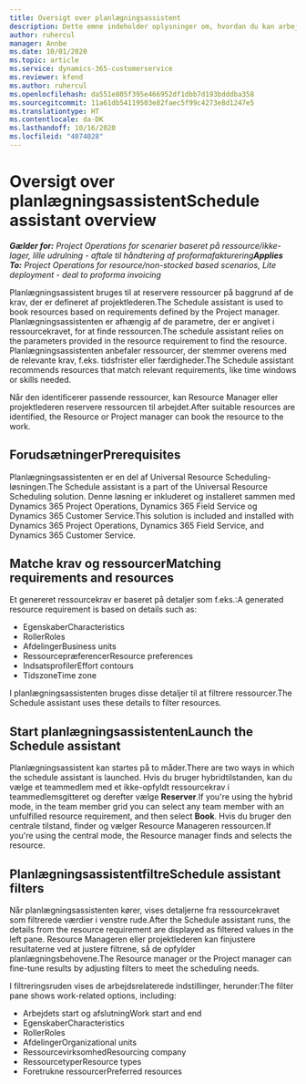 ```yaml
---
title: Oversigt over planlægningsassistent
description: Dette emne indeholder oplysninger om, hvordan du kan arbejde med planlægningsassistenten for at reservere ressourcer.
author: ruhercul
manager: Annbe
ms.date: 10/01/2020
ms.topic: article
ms.service: dynamics-365-customerservice
ms.reviewer: kfend
ms.author: ruhercul
ms.openlocfilehash: da551e805f395e466952df1dbb7d193bdddba358
ms.sourcegitcommit: 11a61db54119503e82faec5f99c4273e8d1247e5
ms.translationtype: HT
ms.contentlocale: da-DK
ms.lasthandoff: 10/16/2020
ms.locfileid: "4074028"
---
```

# <a name="schedule-assistant-overview"></a><span data-ttu-id="10ed3-103">Oversigt over planlægningsassistent</span><span class="sxs-lookup"><span data-stu-id="10ed3-103">Schedule assistant overview</span></span>

<span data-ttu-id="10ed3-104">_**Gælder for:** Project Operations for scenarier baseret på ressource/ikke-lager, lille udrulning - aftale til håndtering af proformafakturering_</span><span class="sxs-lookup"><span data-stu-id="10ed3-104">_**Applies To:** Project Operations for resource/non-stocked based scenarios, Lite deployment - deal to proforma invoicing_</span></span>

<span data-ttu-id="10ed3-105">Planlægningsassistent bruges til at reservere ressourcer på baggrund af de krav, der er defineret af projektlederen.</span><span class="sxs-lookup"><span data-stu-id="10ed3-105">The Schedule assistant is used to book resources based on requirements defined by the Project manager.</span></span> <span data-ttu-id="10ed3-106">Planlægningsassistenten er afhængig af de parametre, der er angivet i ressourcekravet, for at finde ressourcen.</span><span class="sxs-lookup"><span data-stu-id="10ed3-106">The schedule assistant relies on the parameters provided in the resource requirement to find the resource.</span></span> <span data-ttu-id="10ed3-107">Planlægningsassistenten anbefaler ressourcer, der stemmer overens med de relevante krav, f.eks. tidsfrister eller færdigheder.</span><span class="sxs-lookup"><span data-stu-id="10ed3-107">The Schedule assistant recommends resources that match relevant requirements, like time windows or skills needed.</span></span>

<span data-ttu-id="10ed3-108">Når den identificerer passende ressourcer, kan Resource Manager eller projektlederen reservere ressourcen til arbejdet.</span><span class="sxs-lookup"><span data-stu-id="10ed3-108">After suitable resources are identified, the Resource or Project manager can book the resource to the work.</span></span>

## <a name="prerequisites"></a><span data-ttu-id="10ed3-109">Forudsætninger</span><span class="sxs-lookup"><span data-stu-id="10ed3-109">Prerequisites</span></span>

<span data-ttu-id="10ed3-110">Planlægningsassistenten er en del af Universal Resource Scheduling-løsningen.</span><span class="sxs-lookup"><span data-stu-id="10ed3-110">The Schedule assistant is a part of the Universal Resource Scheduling solution.</span></span> <span data-ttu-id="10ed3-111">Denne løsning er inkluderet og installeret sammen med Dynamics 365 Project Operations, Dynamics 365 Field Service og Dynamics 365 Customer Service.</span><span class="sxs-lookup"><span data-stu-id="10ed3-111">This solution is included and installed with Dynamics 365 Project Operations, Dynamics 365 Field Service, and Dynamics 365 Customer Service.</span></span>

## <a name="matching-requirements-and-resources"></a><span data-ttu-id="10ed3-112">Matche krav og ressourcer</span><span class="sxs-lookup"><span data-stu-id="10ed3-112">Matching requirements and resources</span></span>

<span data-ttu-id="10ed3-113">Et genereret ressourcekrav er baseret på detaljer som f.eks.:</span><span class="sxs-lookup"><span data-stu-id="10ed3-113">A generated resource requirement is based on details such as:</span></span>

-   <span data-ttu-id="10ed3-114">Egenskaber</span><span class="sxs-lookup"><span data-stu-id="10ed3-114">Characteristics</span></span>
-   <span data-ttu-id="10ed3-115">Roller</span><span class="sxs-lookup"><span data-stu-id="10ed3-115">Roles</span></span>
-   <span data-ttu-id="10ed3-116">Afdelinger</span><span class="sxs-lookup"><span data-stu-id="10ed3-116">Business units</span></span>
-   <span data-ttu-id="10ed3-117">Ressourcepræferencer</span><span class="sxs-lookup"><span data-stu-id="10ed3-117">Resource preferences</span></span>
-   <span data-ttu-id="10ed3-118">Indsatsprofiler</span><span class="sxs-lookup"><span data-stu-id="10ed3-118">Effort contours</span></span>
-   <span data-ttu-id="10ed3-119">Tidszone</span><span class="sxs-lookup"><span data-stu-id="10ed3-119">Time zone</span></span>

<span data-ttu-id="10ed3-120">I planlægningsassistenten bruges disse detaljer til at filtrere ressourcer.</span><span class="sxs-lookup"><span data-stu-id="10ed3-120">The Schedule assistant uses these details to filter resources.</span></span>

## <a name="launch-the-schedule-assistant"></a><span data-ttu-id="10ed3-121">Start planlægningsassistenten</span><span class="sxs-lookup"><span data-stu-id="10ed3-121">Launch the Schedule assistant</span></span>

<span data-ttu-id="10ed3-122">Planlægningsassistent kan startes på to måder.</span><span class="sxs-lookup"><span data-stu-id="10ed3-122">There are two ways in which the schedule assistant is launched.</span></span> <span data-ttu-id="10ed3-123">Hvis du bruger hybridtilstanden, kan du vælge et teammedlem med et ikke-opfyldt ressourcekrav i teammedlemsgitteret og derefter vælge **Reserver**.</span><span class="sxs-lookup"><span data-stu-id="10ed3-123">If you're using the hybrid mode, in the team member grid you can select any team member with an unfulfilled resource requirement, and then select **Book**.</span></span> <span data-ttu-id="10ed3-124">Hvis du bruger den centrale tilstand, finder og vælger Resource Manageren ressourcen.</span><span class="sxs-lookup"><span data-stu-id="10ed3-124">If you're using the central mode, the Resource manager finds and selects the resource.</span></span>

## <a name="schedule-assistant-filters"></a><span data-ttu-id="10ed3-125">Planlægningsassistentfiltre</span><span class="sxs-lookup"><span data-stu-id="10ed3-125">Schedule assistant filters</span></span>

<span data-ttu-id="10ed3-126">Når planlægningsassistenten kører, vises detaljerne fra ressourcekravet som filtrerede værdier i venstre rude.</span><span class="sxs-lookup"><span data-stu-id="10ed3-126">After the Schedule assistant runs, the details from the resource requirement are displayed as filtered values in the left pane.</span></span> <span data-ttu-id="10ed3-127">Resource Manageren eller projektlederen kan finjustere resultaterne ved at justere filtrene, så de opfylder planlægningsbehovene.</span><span class="sxs-lookup"><span data-stu-id="10ed3-127">The Resource manager or the Project manager can fine-tune results by adjusting filters to meet the scheduling needs.</span></span>

<span data-ttu-id="10ed3-128">I filtreringsruden vises de arbejdsrelaterede indstillinger, herunder:</span><span class="sxs-lookup"><span data-stu-id="10ed3-128">The filter pane shows work-related options, including:</span></span>

-   <span data-ttu-id="10ed3-129">Arbejdets start og afslutning</span><span class="sxs-lookup"><span data-stu-id="10ed3-129">Work start and end</span></span>
-   <span data-ttu-id="10ed3-130">Egenskaber</span><span class="sxs-lookup"><span data-stu-id="10ed3-130">Characteristics</span></span>
-   <span data-ttu-id="10ed3-131">Roller</span><span class="sxs-lookup"><span data-stu-id="10ed3-131">Roles</span></span>
-   <span data-ttu-id="10ed3-132">Afdelinger</span><span class="sxs-lookup"><span data-stu-id="10ed3-132">Organizational units</span></span>
-   <span data-ttu-id="10ed3-133">Ressourcevirksomhed</span><span class="sxs-lookup"><span data-stu-id="10ed3-133">Resourcing company</span></span>
-   <span data-ttu-id="10ed3-134">Ressourcetyper</span><span class="sxs-lookup"><span data-stu-id="10ed3-134">Resource types</span></span>
-   <span data-ttu-id="10ed3-135">Foretrukne ressourcer</span><span class="sxs-lookup"><span data-stu-id="10ed3-135">Preferred resources</span></span>
